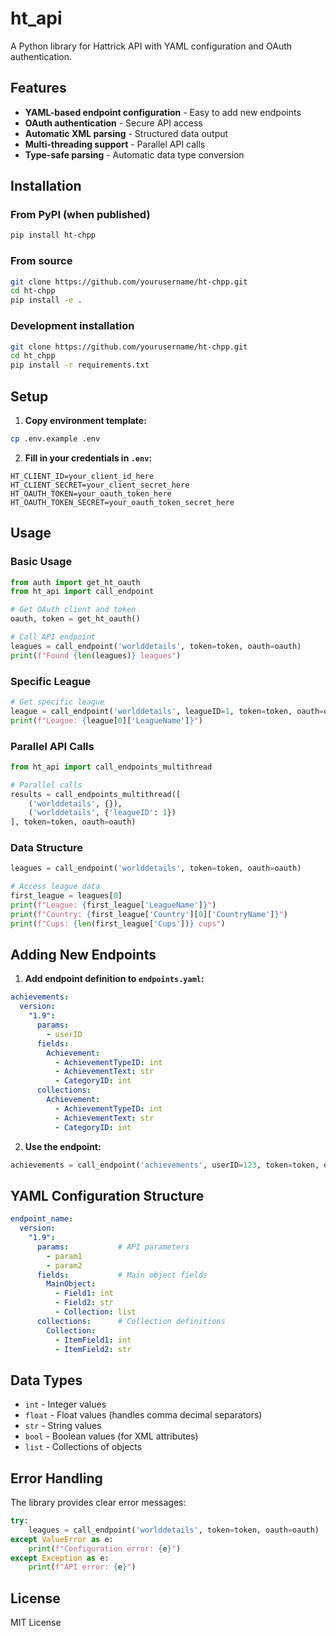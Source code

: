 # ht_api

A Python library for Hattrick API with YAML configuration and OAuth authentication.

## Features

- **YAML-based endpoint configuration** - Easy to add new endpoints
- **OAuth authentication** - Secure API access
- **Automatic XML parsing** - Structured data output
- **Multi-threading support** - Parallel API calls
- **Type-safe parsing** - Automatic data type conversion

## Installation

### From PyPI (when published)
```bash
pip install ht-chpp
```

### From source
```bash
git clone https://github.com/yourusername/ht-chpp.git
cd ht-chpp
pip install -e .
```

### Development installation
```bash
git clone https://github.com/yourusername/ht-chpp.git
cd ht_chpp
pip install -r requirements.txt
```

## Setup

1. **Copy environment template:**
```bash
cp .env.example .env
```

2. **Fill in your credentials in `.env`:**
```env
HT_CLIENT_ID=your_client_id_here
HT_CLIENT_SECRET=your_client_secret_here
HT_OAUTH_TOKEN=your_oauth_token_here
HT_OAUTH_TOKEN_SECRET=your_oauth_token_secret_here
```

## Usage

### Basic Usage

```python
from auth import get_ht_oauth
from ht_api import call_endpoint

# Get OAuth client and token
oauth, token = get_ht_oauth()

# Call API endpoint
leagues = call_endpoint('worlddetails', token=token, oauth=oauth)
print(f"Found {len(leagues)} leagues")
```

### Specific League

```python
# Get specific league
league = call_endpoint('worlddetails', leagueID=1, token=token, oauth=oauth)
print(f"League: {league[0]['LeagueName']}")
```

### Parallel API Calls

```python
from ht_api import call_endpoints_multithread

# Parallel calls
results = call_endpoints_multithread([
    ('worlddetails', {}),
    ('worlddetails', {'leagueID': 1})
], token=token, oauth=oauth)
```

### Data Structure

```python
leagues = call_endpoint('worlddetails', token=token, oauth=oauth)

# Access league data
first_league = leagues[0]
print(f"League: {first_league['LeagueName']}")
print(f"Country: {first_league['Country'][0]['CountryName']}")
print(f"Cups: {len(first_league['Cups'])} cups")
```

## Adding New Endpoints

1. **Add endpoint definition to `endpoints.yaml`:**

```yaml
achievements:
  version:
    "1.9":
      params:
        - userID
      fields:
        Achievement:
          - AchievementTypeID: int
          - AchievementText: str
          - CategoryID: int
      collections:
        Achievement:
          - AchievementTypeID: int
          - AchievementText: str
          - CategoryID: int
```

2. **Use the endpoint:**

```python
achievements = call_endpoint('achievements', userID=123, token=token, oauth=oauth)
```

## YAML Configuration Structure

```yaml
endpoint_name:
  version:
    "1.9":
      params:           # API parameters
        - param1
        - param2
      fields:           # Main object fields
        MainObject:
          - Field1: int
          - Field2: str
          - Collection: list
      collections:      # Collection definitions
        Collection:
          - ItemField1: int
          - ItemField2: str
```

## Data Types

- `int` - Integer values
- `float` - Float values (handles comma decimal separators)
- `str` - String values
- `bool` - Boolean values (for XML attributes)
- `list` - Collections of objects

## Error Handling

The library provides clear error messages:

```python
try:
    leagues = call_endpoint('worlddetails', token=token, oauth=oauth)
except ValueError as e:
    print(f"Configuration error: {e}")
except Exception as e:
    print(f"API error: {e}")
```


## License

MIT License